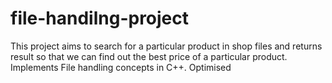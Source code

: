 # file-handilng-project
This project aims to search for a particular product in shop files and returns result so that we can find out the best price of a particular product. Implements File handling concepts in C++.
Optimised
